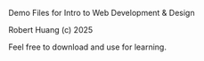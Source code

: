 Demo Files for Intro to Web Development & Design

Robert Huang (c) 2025 

Feel free to download and use for learning.
